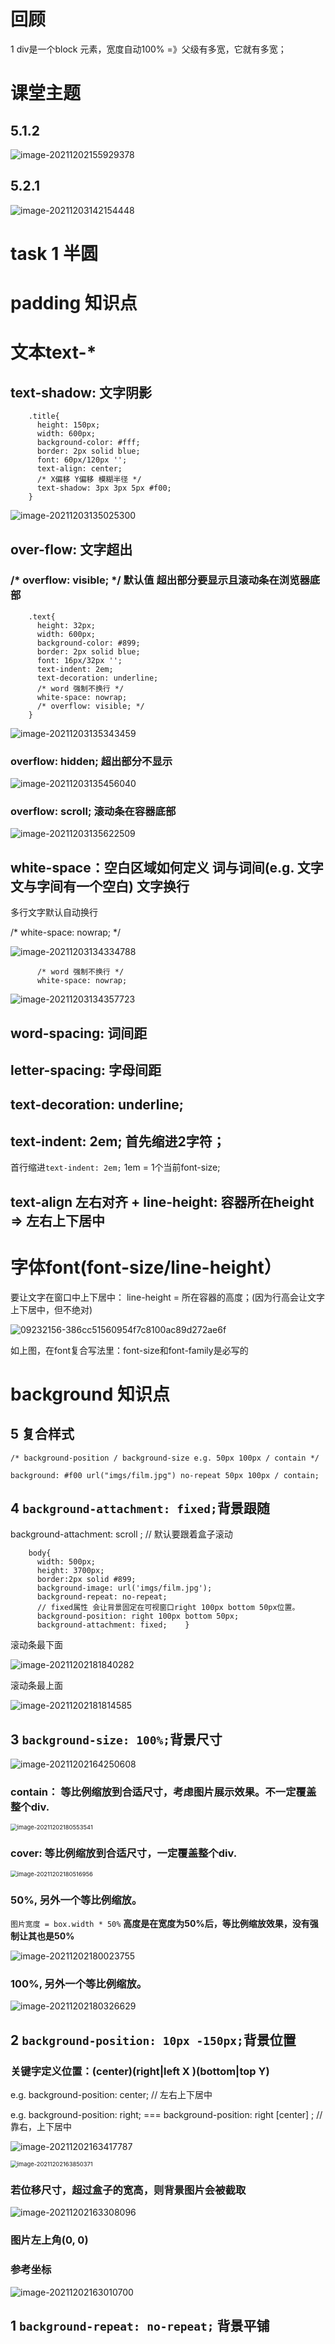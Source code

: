 # 回顾

1 div是一个block 元素，宽度自动100% =》父级有多宽，它就有多宽；





# 课堂主题

## 5.1.2 

![image-20211202155929378](C:\Users\chenh\AppData\Roaming\Typora\typora-user-images\image-20211202155929378.png)

## 5.2.1

![image-20211203142154448](C:\Users\chenh\AppData\Roaming\Typora\typora-user-images\image-20211203142154448.png)

# task 1 半圆



# padding 知识点



# 文本text-*

## text-shadow: 文字阴影

```
    .title{
      height: 150px;
      width: 600px;
      background-color: #fff;
      border: 2px solid blue;
      font: 60px/120px '';
      text-align: center;
      /* X偏移 Y偏移 模糊半径 */
      text-shadow: 3px 3px 5px #f00;
    }    
```

![image-20211203135025300](C:\Users\chenh\AppData\Roaming\Typora\typora-user-images\image-20211203135025300.png)

## over-flow: 文字超出

### /* overflow: visible; */ 默认值 超出部分要显示且滚动条在浏览器底部

```
    .text{
      height: 32px;
      width: 600px;
      background-color: #899;
      border: 2px solid blue;
      font: 16px/32px '';
      text-indent: 2em;
      text-decoration: underline;
      /* word 强制不换行 */
      white-space: nowrap;
      /* overflow: visible; */
    }
```

![image-20211203135343459](C:\Users\chenh\AppData\Roaming\Typora\typora-user-images\image-20211203135343459.png)

###  overflow: hidden;  超出部分不显示

![image-20211203135456040](C:\Users\chenh\AppData\Roaming\Typora\typora-user-images\image-20211203135456040.png)

### overflow: scroll; 滚动条在容器底部

![image-20211203135622509](C:\Users\chenh\AppData\Roaming\Typora\typora-user-images\image-20211203135622509.png)

## white-space：空白区域如何定义 词与词间(e.g. 文字 文与字间有一个空白)  文字换行

多行文字默认自动换行

   /* white-space: nowrap; */

![image-20211203134334788](C:\Users\chenh\AppData\Roaming\Typora\typora-user-images\image-20211203134334788.png)

```
      /* word 强制不换行 */
      white-space: nowrap;
```

![image-20211203134357723](C:\Users\chenh\AppData\Roaming\Typora\typora-user-images\image-20211203134357723.png)

## word-spacing: 词间距

## letter-spacing: 字母间距

## text-decoration: underline;

## text-indent: 2em; 首先缩进2字符；

首行缩进`text-indent: 2em;` 1em = 1个当前font-size;

## text-align 左右对齐 + line-height: 容器所在height => 左右上下居中

# 字体font(font-size/line-height）

要让文字在窗口中上下居中： line-height = 所在容器的高度；(因为行高会让文字上下居中，但不绝对)

![09232156-386cc51560954f7c8100ac89d272ae6f](file:///C:/Users/chenh/AppData/Local/Temp/msohtmlclip1/01/clip_image002.jpg)

如上图，在font复合写法里：font-size和font-family是必写的



# background 知识点

## 5 复合样式

   `/* background-position / background-size e.g. 50px 100px / contain */`

   `background: #f00 url("imgs/film.jpg") no-repeat 50px 100px / contain;`

## 4 `background-attachment: fixed;`背景跟随

background-attachment: scroll ; // 默认要跟着盒子滚动

```
    body{
      width: 500px;
      height: 3700px;
      border:2px solid #899;
      background-image: url('imgs/film.jpg');
      background-repeat: no-repeat;
      // fixed属性 会让背景固定在可视窗口right 100px bottom 50px位置。
      background-position: right 100px bottom 50px;
      background-attachment: fixed;    }
```



滚动条最下面

![image-20211202181840282](C:\Users\chenh\AppData\Roaming\Typora\typora-user-images\image-20211202181840282.png)

滚动条最上面

![image-20211202181814585](C:\Users\chenh\AppData\Roaming\Typora\typora-user-images\image-20211202181814585.png)

## 3 `background-size: 100%;`背景尺寸

![image-20211202164250608](C:\Users\chenh\AppData\Roaming\Typora\typora-user-images\image-20211202164250608.png)

### contain： 等比例缩放到合适尺寸，考虑图片展示效果。不一定覆盖整个div.

<img src="C:\Users\chenh\AppData\Roaming\Typora\typora-user-images\image-20211202180553541.png" alt="image-20211202180553541" style="zoom:67%;" />

### cover: 等比例缩放到合适尺寸，一定覆盖整个div.

<img src="C:\Users\chenh\AppData\Roaming\Typora\typora-user-images\image-20211202180516956.png" alt="image-20211202180516956" style="zoom:67%;" />

### 50%, 另外一个等比例缩放。

`图片宽度 = box.width * 50%` **高度是在宽度为50%后，等比例缩放效果，没有强制让其也是50%**

![image-20211202180023755](C:\Users\chenh\AppData\Roaming\Typora\typora-user-images\image-20211202180023755.png)

### 100%, 另外一个等比例缩放。

![image-20211202180326629](C:\Users\chenh\AppData\Roaming\Typora\typora-user-images\image-20211202180326629.png)

## 2 `background-position: 10px -150px;`背景位置

### 关键字定义位置：(center)(right|left  X )(bottom|top Y)

e.g. background-position: center; // 左右上下居中

e.g. background-position: right; === background-position: right [center] ;  // 靠右，上下居中



![image-20211202163417787](C:\Users\chenh\AppData\Roaming\Typora\typora-user-images\image-20211202163417787.png)

<img src="C:\Users\chenh\AppData\Roaming\Typora\typora-user-images\image-20211202163850371.png" alt="image-20211202163850371" style="zoom:67%;" />

### 若位移尺寸，超过盒子的宽高，则背景图片会被截取

![image-20211202163308096](C:\Users\chenh\AppData\Roaming\Typora\typora-user-images\image-20211202163308096.png)

### 图片左上角(0, 0)

### 参考坐标

![image-20211202163010700](C:\Users\chenh\AppData\Roaming\Typora\typora-user-images\image-20211202163010700.png)

## 1 `background-repeat: no-repeat;` 背景平铺

## 